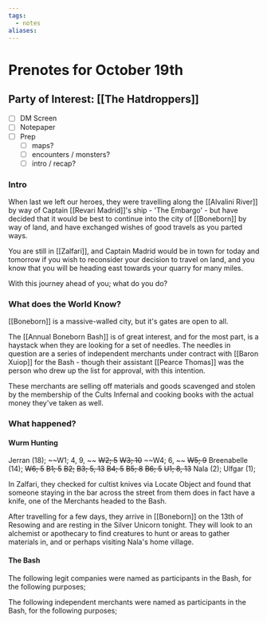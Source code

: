 ```yaml
---
tags:
  - notes
aliases:
---
```


# Prenotes for October 19th
## Party of Interest: [[The Hatdroppers]]
- [ ] DM Screen
- [ ] Notepaper
- [ ] Prep
	- [ ] maps?
	- [ ] encounters / monsters?
	- [ ] intro / recap?

### Intro

When last we left our heroes, they were travelling along the [[Alvalini River]] by way of Captain [[Revari Madrid]]'s ship - 'The Embargo' - but have decided that it would be best to continue into the city of [[Boneborn]] by way of land, and have exchanged wishes of good travels as you parted ways.

You are still in [[Zalfari]], and Captain Madrid would be in town for today and tomorrow if you wish to reconsider your decision to travel on land, and you know that you will be heading east towards your quarry for many miles.

With this journey ahead of you; what do you do?

### What does the World Know?

[[Boneborn]] is a massive-walled city, but it's gates are open to all.

The [[Annual Boneborn Bash]] is of great interest, and for the most part, is a haystack when they are looking for a set of needles. The needles in question are a series of independent merchants under contract with [[Baron Xuiop]] for the Bash - though their assistant [[Pearce Thomas]] was the person who drew up the list for approval, with this intention. 

These merchants are selling off materials and goods scavenged and stolen by the membership of the Cults Infernal and cooking books with the actual money they've taken as well. 

### What happened?
#### Wurm Hunting

Jerran (18);
~~W1; 4, 9, ~~
~~W2; 5~~
~~W3; 10~~
~~W4; 6, ~~
~~W5; 9~~
Breenabelle (14);
~~W6; 5~~
~~B1; 5~~
~~B2;~~
~~B3; 5, 13~~
~~B4; 5~~
~~B5; 8~~
~~B6; 5~~
~~U1; 8, 13~~
Nala (2);
Ulfgar (1);

In Zalfari, they checked for cultist knives via Locate Object and found that someone staying in the bar across the street from them does in fact have a knife, one of the Merchants headed to the Bash.

After travelling for a few days, they arrive in [[Boneborn]] on the 13th of Resowing and are resting in the Silver Unicorn tonight. They will look to an alchemist or apothecary to find creatures to hunt or areas to gather materials in, and or perhaps visiting Nala's home village.

#### The Bash
The following legit companies were named as participants in the Bash, for the following purposes;

The following independent merchants were named as participants in the Bash, for the following purposes;

